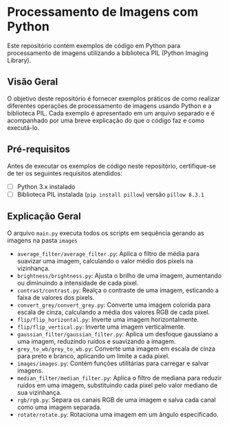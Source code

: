 # Processamento de Imagens com Python

Este repositório contém exemplos de código em Python para processamento de imagens utilizando a biblioteca PIL (Python Imaging Library).

## Visão Geral

O objetivo deste repositório é fornecer exemplos práticos de como realizar diferentes operações de processamento de imagens usando Python e a biblioteca PIL. Cada exemplo é apresentado em um arquivo separado e é acompanhado por uma breve explicação do que o código faz e como executá-lo.

## Pré-requisitos

Antes de executar os exemplos de código neste repositório, certifique-se de ter os seguintes requisitos atendidos:

* [ ] Python 3.x instalado
* [ ] Biblioteca PIL instalada (`pip install pillow`) versão `pillow 8.3.1`

## Explicação Geral

O arquivo `main.py` executa todos os scripts em sequência gerando as imagens na pasta `images`

* `average_filter/average_filter.py`: Aplica o filtro de média para suavizar uma imagem, calculando o valor médio dos pixels na vizinhança.
* `brightness/brightness.py`: Ajusta o brilho de uma imagem, aumentando ou diminuindo a intensidade de cada pixel.
* `contrast/contrast.py`: Realça o contraste de uma imagem, esticando a faixa de valores dos pixels.
* `convert_grey/convert_grey.py`: Converte uma imagem colorida para escala de cinza, calculando a média dos valores RGB de cada pixel.
* `flip/flip_horizontal.py`: Inverte uma imagem horizontalmente.
* `flip/flip_vertical.py`: Inverte uma imagem verticalmente.
* `gaussian_filter/gaussian_filter.py`: Aplica um desfoque gaussiano a uma imagem, reduzindo ruídos e suavizando a imagem.
* `grey_to_wb/grey_to_wb.py`: Converte uma imagem em escala de cinza para preto e branco, aplicando um limite a cada pixel.
* `images/images.py`: Contém funções utilitárias para carregar e salvar imagens.
* `median_filter/median_filter.py`: Aplica o filtro de mediana para reduzir ruídos em uma imagem, substituindo cada pixel pelo valor mediano de sua vizinhança.
* `rgb/rgb.py`: Separa os canais RGB de uma imagem e salva cada canal como uma imagem separada.
* `rotate/rotate.py`: Rotaciona uma imagem em um ângulo especificado.

